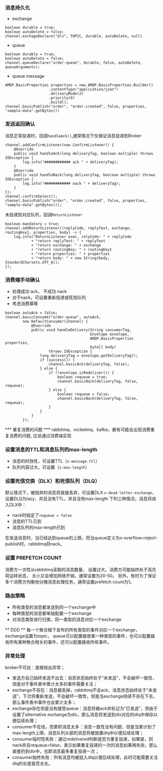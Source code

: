 ### 消息持久化
* exchange
```
boolean durable = true;
boolean autoDelete = false;
channel.exchageDeclare("dlx", TOPIC, durable, autoDelete, null)
```

* queue
```
boolean durable = true;
boolean autoDelete = false;
channel.queueDeclare("order-queue", durable, false, autoDelete, queueArguments);
```

* queue message
```
AMQP.BasicProperties properties = new AMQP.BasicProperties.Builder()
                    .contentType("application/json")
                    .deliveryMode(2)
                    .priority(0)
                    .build();
channel.basicPublish("order", "order.created", false, properties, "sample-data".getBytes())
```

### 发送返回确认
消息正常投递时，回调`handleAck()`,通常情况下仅保证消息投递到Broker
```
channel.addConfirmListener(new ConfirmListener() {
    @Override
    public void handleAck(long deliveryTag, boolean multiple) throws IOException {
        log.info("############ ack " + deliveryTag);
    }
    @Override
    public void handleNack(long deliveryTag, boolean multiple) throws IOException {
        log.info("############ nack " + deliveryTag);
    }
});
channel.confirmSelect();
channel.basicPublish("order", "order.created", false, properties, "sample-data".getBytes());
```

未投递到对应队列，回调`ReturnListener`
```
boolean mandatory = true;
channel.addReturnListener((replyCode, replyText, exchange, routingKey1, properties, body) -> {
    log.info("ReturnListener exec. relyCode: " + replyCode
            + "return replyText: " + replyText
            + "return exchange: " + exchange
            + "return routingKey: " + routingKey1
            + "return properties: " + properties
            + "return body: " + new String(body, StandardCharsets.UTF_8));
});
```

### 消费端手动确认
* 处理成功 ack， 不成功 nack
* 对于nack，可设置重新投递或死信队列
* 考虑消费幂等
```
boolean autoAck = false;
channel.basicConsume("order-queue", autoAck,
        new DefaultConsumer(channel) {
            @Override
            public void handleDelivery(String consumerTag,
                                       Envelope envelope,
                                       AMQP.BasicProperties properties,
                                       byte[] body)
                    throws IOException {
                long deliveryTag = envelope.getDeliveryTag();
                if (success()) {
                    channel.basicAck(deliveryTag, false);
                } else {
                    if (!envelope.isRedeliver()) {
                        boolean requeue = true;
                        channel.basicNack(deliveryTag, false, requeue);
                    } else {
                        boolean requeue = false;
                        channel.basicNack(deliveryTag, false, requeue);
                    }
                }
            }
        });
```
*** 重复消费的问题 ***
rabbitmq、rocketmq、kafka，都有可能会出现消费重复消费的问题, 应该通过消费端实现


### 设置消息的TTL和消息队列的max-length
* 消息的时效性，可设置TTL（`x-message-ttl`） 
* 队列内容过大，可设置（`x-max-length`）

### 设置死信交换（DLX）和死信队列（DLQ）
默认情况下，被抛弃的消息将直接丢弃，可设置DLX `x-dead-letter-exchange`，设置DLQ为lazy，并且没有TTL，并且没有max-length
下列三种情况，消息将进入DLX中：
* nack时指定了`requeue = false`
* 消息的TTL已到
* 消息队列的max-length已到

在发送消息时，当已经达到queue的上限，而当queue定义为x-overflow=reject-publish时，rabbitmq将nack。

### 设置 PREFETCH COUNT
消费方一次性从rabbitmq读取的消息数量，
设置过大，消费方可能始终处于高负荷运转状态，
太小又会增加网络开销，通常设置为20-50。
另外，有时为了保证多个消费方均衡地分摊消息处理任务，通常设置prefetch count为1。

### 路由策略
- 所有类型的消息都发送到同一个exchange中
- 每种类型的消息都单独配置一个exchange
- 对消息类型进行归类，同一类型的消息对应一个exchange

** DDD ** 
每一个聚合根下发布的所有类型的事件对应一个exchange，exchange设置为topic，
queue可以配置接收某一种类型的事件，也可以配置接收所有某种聚合相关的事件，还可以配置接收所有事件。

### 异常处理
broker不可达：直接抛出异常；
- 发送方自己始终发送不出去：消息状态始终处于“未发送”，不会破坏一致性，但是对于事件表中累计太多的事件需要关注；
- exchange不存在：消息被丢掉，rabbitmq不会ack，消息状态始终处于“未发送”，下次将重新发送，不会破坏一致性，但是当exchange持续不存在下去，那么事件表中事件也会累计太多；
- exchange存在但是没有接受queue：消息将被ack并标记为“已发送”，但由于设置了alternative exchange为dlx，那么消息将发送到dlx对应的dlq中保存以便后续处理；
- consumer不在线，而累积消息太多：消息一致性没有问题，但是当累计到了max-length上限，消息队列头部的消息将被放置dlq中以便后续处理；
- consumer临时性失败：通过redelivered判断是否为重复投递，如果是，则nack并且requeue=false，表示如果重复投递的一次的消息如果再失败，那么直接扔到dlx中，也即消息最多重复投递一次；
- consumer始终失败：所有消息均被投入dlq以便后续处理，此时可能需要关注dlq的长度是否太长。